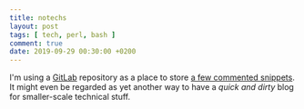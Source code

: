 ```yaml
---
title: notechs
layout: post
tags: [ tech, perl, bash ]
comment: true
date: 2019-09-29 00:30:00 +0200
---
```


I'm using a [GitLab][] repository as a place to store [a few commented snippets][notechs-snippets].
It might even be regarded as yet another way to have a *quick and dirty* blog for smaller-scale
technical stuff.

[GitLab]: https://gitlab.com/
[notechs-snippets]: https://gitlab.com/polettix/notechs/snippets
